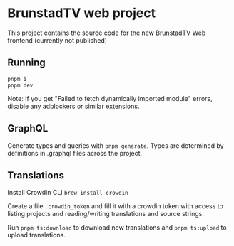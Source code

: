 # BrunstadTV web project

This project contains the source code for the new BrunstadTV Web frontend (currently not published)

## Running

```
pnpm i
pnpm dev
```

Note: If you get "Failed to fetch dynamically imported module" errors, disable any adblockers or similar extensions.

## GraphQL

Generate types and queries with `pnpm generate`. Types are determined by definitions in .graphql files across the project.

## Translations

Install Crowdin CLI `brew install crowdin`

Create a file `.crowdin_token` and fill it with a crowdin token with access to listing projects and reading/writing translations and source strings.

Run `pnpm ts:download` to download new translations and `pnpm ts:upload` to upload translations.
